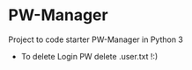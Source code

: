 # PW-Manager

Project to code starter PW-Manager in Python 3

* To delete Login PW delete .user.txt !:)
